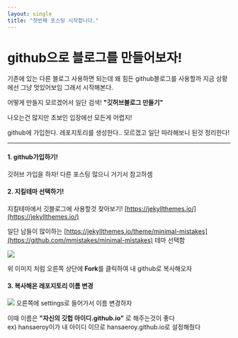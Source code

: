 ```yaml
---
layout: single
title: "첫번째 포스팅 시작합니다."
---
```


# github으로 블로그를 만들어보자!

기존에 있는 다른 블로그 사용하면 되는데 왜 힘든 github블로그를 사용할까
지금 상황에선 그냥 멋있어보임 그래서 시작해본다.

어떻게 만들지 모르겠어서 일단 검색!
**"깃허브블로그 만들기"**

나오는건 많지만 초보인 입장에선 모든게 어렵지!

github에 가입한다. 레포지토리를 생성한다..  모르겠고 
일단 따라해보니 된것 정리한다!

<hr> 

#### 1. github가입하기!
깃허브 가입을 하자! 다른 포스팅 많으니 거기서 참고하셈


#### 2. 지킬테마 선택하기!
지킬테마에서 깃블로그에 사용할것 찾아보기!
[https://jekyllthemes.io/](https://jekyllthemes.io/)

일단 남들이 많이하는 
[https://jekyllthemes.io/theme/minimal-mistakes](https://github.com/mmistakes/minimal-mistakes) 테마 선택함

<img src ="https://hansaeroy.github.io/images/2022-04-06%20191624.png" >

위 이미지 처럼 오른쪽 상단에 **Fork**를 클릭하여 내 github로 복사해오자


#### 3. 복사해온 레포지토리 이름 변경

<img src="https://user-images.githubusercontent.com/65123417/161956621-a6be7b52-b557-4b33-b6df-adcb2c3c755e.png" >
오른쪽에 settings로 들어가서 이름 변경하자

이때 이름은  **"자신의 깃헙 아이디.github.io"** 로 해주는것이 좋다<br>
ex) hansaeroy이가 내 아이디 이므로 hansaeroy.github.io로 설정해줬다

